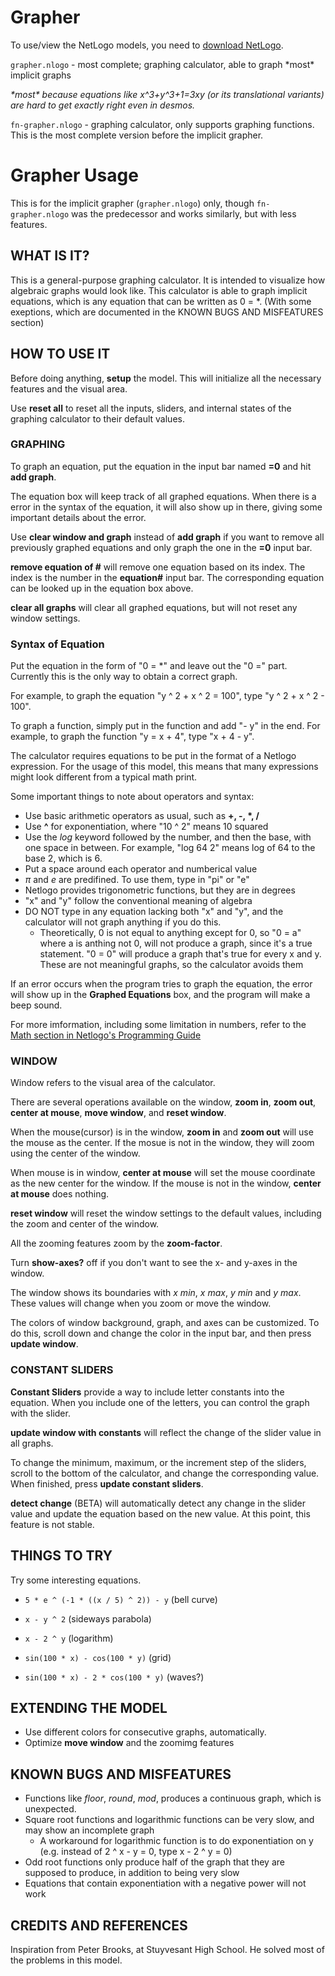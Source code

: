 # Grapher

To use/view the NetLogo models, you need to [download NetLogo](https://ccl.northwestern.edu/netlogo/).

`grapher.nlogo` - most complete; graphing calculator, able to graph \*most\* implicit graphs

_\*most\* because equations like x^3+y^3+1=3xy (or its translational variants) are hard to get exactly right even in desmos._

`fn-grapher.nlogo` - graphing calculator, only supports graphing functions. This is the most complete version before the implicit grapher.

# Grapher Usage

This is for the implicit grapher (`grapher.nlogo`) only, though `fn-grapher.nlogo` was the predecessor and works similarly, but with less features.

## WHAT IS IT?

This is a general-purpose graphing calculator. It is intended to visualize how algebraic graphs would look like. This calculator is able to graph implicit equations, which is any equation that can be written as 0 = \*. (With some exeptions, which are documented in the KNOWN BUGS AND MISFEATURES section)

## HOW TO USE IT

Before doing anything, **setup** the model. This will initialize all the necessary features and the visual area.

Use **reset all** to reset all the inputs, sliders, and internal states of the graphing calculator to their default values.

### GRAPHING

To graph an equation, put the equation in the input bar named **=0** and hit **add graph**.

The equation box will keep track of all graphed equations. When there is a error in the syntax of the equation, it will also show up in there, giving some important details about the error.

Use **clear window and graph** instead of **add graph** if you want to remove all previously graphed equations and only graph the one in the **=0** input bar.

**remove equation of #** will remove one equation based on its index. The index is the number in the **equation#** input bar. The corresponding equation can be looked up in the equation box above.

**clear all graphs** will clear all graphed equations, but will not reset any window settings.

### Syntax of Equation

Put the equation in the form of "0 = \*" and leave out the "0 =" part. Currently this is the only way to obtain a correct graph.

For example, to graph the equation "y ^ 2 + x ^ 2 = 100", type "y ^ 2 + x ^ 2 - 100".

To graph a function, simply put in the function and add "- y" in the end.
For example, to graph the function "y = x + 4", type "x + 4 - y".

The calculator requires equations to be put in the format of a Netlogo expression. For the usage of this model, this means that many expressions might look different from a typical math print.

Some important things to note about operators and syntax:

- Use basic arithmetic operators as usual, such as **+, -, \*, /**
- Use **^** for exponentiation, where "10 ^ 2" means 10 squared
- Use the _log_ keyword followed by the number, and then the base, with one space in between. For example, "log 64 2" means log of 64 to the base 2, which is 6.
- Put a space around each operator and numberical value
- _π_ and _e_ are predifined. To use them, type in "pi" or "e"
- Netlogo provides trigonometric functions, but they are in degrees
- "x" and "y" follow the conventional meaning of algebra
- DO NOT type in any equation lacking both "x" and "y", and the calculator will not graph anything if you do this.
  - Theoretically, 0 is not equal to anything except for 0, so "0 = a" where a is anthing not 0, will not produce a graph, since it's a true statement. "0 = 0" will produce a graph that's true for every x and y. These are not meaningful graphs, so the calculator avoids them

If an error occurs when the program tries to graph the equation, the error will show up in the **Graphed Equations** box, and the program will make a beep sound.

For more imformation, including some limitation in numbers, refer to the [Math section in Netlogo's Programming Guide](https://ccl.northwestern.edu/netlogo/docs/programming.html#math)

### WINDOW

Window refers to the visual area of the calculator.

There are several operations available on the window, **zoom in**, **zoom out**, **center at mouse**, **move window**, and **reset window**.

When the mouse(cursor) is in the window, **zoom in** and **zoom out** will use the mouse as the center. If the mosue is not in the window, they will zoom using the center of the window.

When mouse is in window, **center at mouse** will set the mouse coordinate as the new center for the window. If the mouse is not in the window, **center at mouse** does nothing.

**reset window** will reset the window settings to the default values, including the zoom and center of the window.

All the zooming features zoom by the **zoom-factor**.

Turn **show-axes?** off if you don't want to see the x- and y-axes in the window.

The window shows its boundaries with _x min_, _x max_, _y min_ and _y max_. These values will change when you zoom or move the window.

The colors of window background, graph, and axes can be customized. To do this, scroll down and change the color in the input bar, and then press **update window**.

### CONSTANT SLIDERS

**Constant Sliders** provide a way to include letter constants into the equation. When you include one of the letters, you can control the graph with the slider.

**update window with constants** will reflect the change of the slider value in all graphs.

To change the minimum, maximum, or the increment step of the sliders, scroll to the bottom of the calculator, and change the corresponding value. When finished, press **update constant sliders**.

**detect change** (BETA) will automatically detect any change in the slider value and update the equation based on the new value. At this point, this feature is not stable.

<!---
## THINGS TO NOTICE

(suggested things for the user to notice while running the model)

--->

## THINGS TO TRY

<!---
(suggested things for the user to try to do (move sliders, switches, etc.) with the model)
--->

Try some interesting equations.

- `5 * e ^ (-1 * ((x / 5) ^ 2)) - y` (bell curve)

- `x - y ^ 2` (sideways parabola)

- `x - 2 ^ y` (logarithm)

- `sin(100 * x) - cos(100 * y)` (grid)

- `sin(100 * x) - 2 * cos(100 * y)` (waves?)

## EXTENDING THE MODEL

<!---
(suggested things to add or change in the Code tab to make the model more complicated, detailed, accurate, etc.)
--->

- Use different colors for consecutive graphs, automatically.
- Optimize **move window** and the zoomimg features

<!---
## NETLOGO FEATURES

(interesting or unusual features of NetLogo that the model uses, particularly in the Code tab; or where workarounds were needed for missing features)
--->

## KNOWN BUGS AND MISFEATURES

- Functions like _floor_, _round_, _mod_, produces a continuous graph, which is unexpected.
- Square root functions and logarithmic functions can be very slow, and may show an incomplete graph
  - A workaround for logarithmic function is to do exponentiation on y (e.g. instead of 2 ^ x - y = 0, type x - 2 ^ y = 0)
- Odd root functions only produce half of the graph that they are supposed to produce, in addition to being very slow
- Equations that contain exponentiation with a negative power will not work

## CREDITS AND REFERENCES

Inspiration from Peter Brooks, at Stuyvesant High School. He solved most of the problems in this model.
